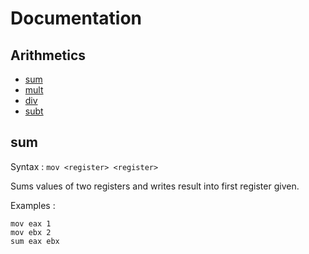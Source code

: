 # Documentation
## Arithmetics
* [sum](#sum)
* [mult](#mult)
* [div](#div)
* [subt](#subt)

## sum
  Syntax : `mov <register> <register>`

  Sums values of two registers and writes result into first register given.

  Examples :
  ```
  mov eax 1
  mov ebx 2
  sum eax ebx
  ```
